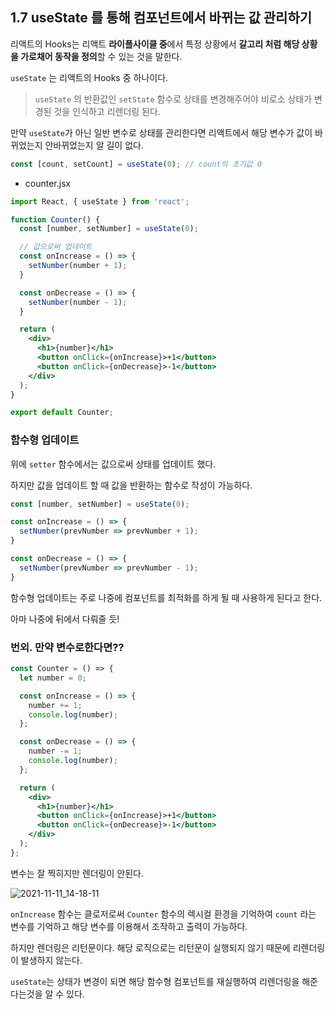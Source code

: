 ## 1.7 useState 를 통해 컴포넌트에서 바뀌는 값 관리하기

리액트의 Hooks는 리액트 **라이플사이클 중**에서 특정 상황에서 **갈고리 처럼 해당 상황을 가로채어 동작을 정의**할 수 있는 것을 말한다.

`useState` 는 리액트의 Hooks 중 하나이다.



> `useState` 의 반환값인 `setState` 함수로 상태를 변경해주어야 비로소 상태가 변경된 것을 인식하고 리렌더링 된다.

만약 `useState`가 아닌 일반 변수로 상태를 관리한다면 리액트에서 해당 변수가 값이 바뀌었는지 안바뀌었는지 알 길이 없다.

```js
const [count, setCount] = useState(0); // count의 초기값 0
```



- counter.jsx

```jsx
import React, { useState } from 'react';

function Counter() {
  const [number, setNumber] = useState(0);

  // 값으로써 업데이트
  const onIncrease = () => {
    setNumber(number + 1);
  }

  const onDecrease = () => {
    setNumber(number - 1);
  }

  return (
    <div>
      <h1>{number}</h1>
      <button onClick={onIncrease}>+1</button>
      <button onClick={onDecrease}>-1</button>
    </div>
  );
}

export default Counter;
```



### 함수형 업데이트

위에 `setter` 함수에서는 값으로써 상태를 업데이트 했다.

하지만 값을 업데이트 할 때 값을 반환하는 함수로 작성이 가능하다.

```jsx
const [number, setNumber] = useState(0);

const onIncrease = () => {
  setNumber(prevNumber => prevNumber + 1);
}

const onDecrease = () => {
  setNumber(prevNumber => prevNumber - 1);
}
```

함수형 업데이트는 주로 나중에 컴포넌트를 최적화를 하게 될 때 사용하게 된다고 한다.

아마 나중에 뒤에서 다뤄줄 듯!





### 번외. 만약 변수로한다면??

```jsx
const Counter = () => {
  let number = 0;

  const onIncrease = () => {
    number += 1;
    console.log(number);
  };

  const onDecrease = () => {
    number -= 1;
    console.log(number);
  };

  return (
    <div>
      <h1>{number}</h1>
      <button onClick={onIncrease}>+1</button>
      <button onClick={onDecrease}>-1</button>
    </div>
  );
};
```



변수는 잘 찍히지만 렌더링이 안된다.

![2021-11-11_14-18-11](/Users/uno/Desktop/2021-11-11_14-18-11.png)



`onIncrease` 함수는 클로저로써 `Counter` 함수의 렉시컬 환경을 기억하여 `count` 라는 변수를 기억하고 해당 변수를 이용해서 조작하고 출력이 가능하다.

하지만 렌더링은 리턴문이다. 해당 로직으로는 리턴문이 실행되지 않기 때문에 리렌더링이 발생하지 않는다.



`useState`는 상태가 변경이 되면 해당 함수형 컴포넌트를 재실행하여 리렌더링을 해준다는것을 알 수 있다.